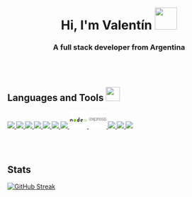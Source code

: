 <h1 align="center"> Hi, I'm Valentín <img  src = "https://raw.githubusercontent.com/rahulbanerjee26/githubProfileReadmeGenerator/main/gifs/wave.gif" width = 50px height='50px'></h1>
<p align='center'>
<h3 align="center">A full stack developer from Argentina</h3>


<br></br>

<h2> Languages and Tools <img src = "https://raw.githubusercontent.com/rahulbanerjee26/githubProfileReadmeGenerator/main/gifs/code.gif" width = 32px height=32px> </h2> 
<a href= https://github.com/valentinaless07?tab=repositories&q=&type=&language=javascript&sort= > <img  width ='40px'  src ='https://raw.githubusercontent.com/rahulbanerjee26/githubAboutMeGenerator/main/icons/javascript.svg'> </a>
<a href= https://github.com/valentinaless07?tab=repositories&q=&type=&language=typescript&sort= > <img  width ='40px'  src ='https://raw.githubusercontent.com/rahulbanerjee26/githubAboutMeGenerator/main/icons/typescript.svg'> </a>
<a href= https://github.com/valentinaless07?tab=repositories&q=&type=&language=reactjs&sort= > <img  width ='40px'  src ='https://raw.githubusercontent.com/rahulbanerjee26/githubAboutMeGenerator/main/icons/reactjs.svg'> </a>
<a href= https://github.com/valentinaless07?tab=repositories&q=&type=&language=nextjs&sort= > <img  width ='40px'  src ='https://www.svgrepo.com/show/354113/nextjs-icon.svg'> </a>
<a href= https://github.com/valentinaless07?tab=repositories&q=&type=&language=angularjs&sort= > <img  width ='40px'  src ='https://raw.githubusercontent.com/rahulbanerjee26/githubAboutMeGenerator/main/icons/angularjs.svg'> </a>
<a href= https://github.com/valentinaless07?tab=repositories&q=&type=&language=bootstrap&sort= > <img  width ='40px'  src ='https://raw.githubusercontent.com/rahulbanerjee26/githubAboutMeGenerator/main/icons/bootstrap.svg'> </a>
<a href= https://github.com/valentinaless07?tab=repositories&q=&type=&language=sass&sort= > <img  width ='40px'  src ='https://raw.githubusercontent.com/rahulbanerjee26/githubAboutMeGenerator/main/icons/sass.svg'> </a>
<a href= https://github.com/valentinaless07?tab=repositories&q=&type=&language=nodejs&sort= > <img  width ='40px'  src ='https://raw.githubusercontent.com/devicons/devicon/master/icons/nodejs/nodejs-original-wordmark.svg'> </a>
<a href= https://github.com/valentinaless07?tab=repositories&q=&type=&language=express&sort= > <img  width ='40px'  src ='https://raw.githubusercontent.com/devicons/devicon/master/icons/express/express-original-wordmark.svg'> </a>
<a href= https://github.com/valentinaless07?tab=repositories&q=&type=&language=postgresql&sort= > <img  width ='40px'  src ='https://raw.githubusercontent.com/rahulbanerjee26/githubAboutMeGenerator/main/icons/postgresql.svg'> </a>
<a href= https://github.com/valentinaless07?tab=repositories&q=&type=&language=mongodb&sort= > <img  width ='40px'  src ='https://raw.githubusercontent.com/rahulbanerjee26/githubAboutMeGenerator/main/icons/mongodb.svg'> </a>
<a href= https://github.com/valentinaless07?tab=repositories&q=&type=&language=reactnative&sort= > <img  width ='40px'  src ='https://raw.githubusercontent.com/rahulbanerjee26/githubAboutMeGenerator/main/icons/reactnative.svg'> </a>

<br></br>

## Stats
[![GitHub Streak](https://github-readme-streak-stats.herokuapp.com?user=valentinaless07&theme=react)](https://git.io/streak-stats)
